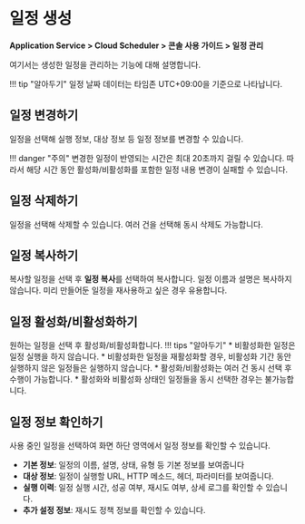 # 일정 생성
**Application Service > Cloud Scheduler > 콘솔 사용 가이드 > 일정 관리**

여기서는 생성한 일정을 관리하는 기능에 대해 설명합니다.

  !!! tip "알아두기"
      일정 날짜 데이터는 타임존 UTC+09:00을 기준으로 나타납니다.

## 일정 변경하기
일정을 선택해 실행 정보, 대상 정보 등 일정 정보를 변경할 수 있습니다. 

  !!! danger "주의"
      변경한 일정이 반영되는 시간은 최대 20초까지 걸릴 수 있습니다. 따라서 해당 시간 동안 활성화/비활성화를 포함한 일정 내용 변경이 실패할 수 있습니다.


## 일정 삭제하기
일정을 선택해 삭제할 수 있습니다. 여러 건을 선택해 동시 삭제도 가능합니다.

## 일정 복사하기
복사할 일정을 선택 후 **일정 복사**를 선택하여 복사합니다.
일정 이름과 설명은 복사하지 않습니다. 미리 만들어둔 일정을 재사용하고 싶은 경우 유용합니다.

## 일정 활성화/비활성화하기
원하는 일정을 선택 후 활성화/비활성화합니다.
  !!! tips "알아두기"
      * 비활성화한 일정은 일정 실행을 하지 않습니다.
      * 비활성화한 일정을 재활성화할 경우, 비활성화 기간 동안 실행하지 않은 일정들은 실행하지 않습니다.
      * 활성화/비활성화는 여러 건 동시 선택 후 수행이 가능합니다.
          * 활성화와 비활성화 상태인 일정들을 동시 선택한 경우는 불가능합니다.

## 일정 정보 확인하기
사용 중인 일정을 선택하여 화면 하단 영역에서 일정 정보를 확인할 수 있습니다.
* **기본 정보**: 일정의 이름, 설명, 상태, 유형 등 기본 정보를 보여줍니다
* **대상 정보**: 일정이 실행할 URL, HTTP 메소드, 헤더, 파라미터를 보여줍니다.
* **실행 이력**: 일정 실행 시간, 성공 여부, 재시도 여부, 상세 로그를 확인할 수 있습니다.
* **추가 설정 정보**: 재시도 정책 정보를 확인할 수 있습니다.